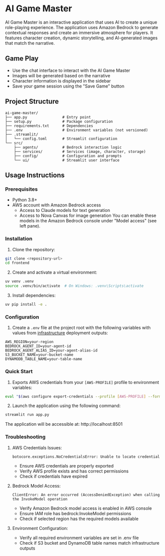 # AI Game Master

AI Game Master is an interactive application that uses AI to create a unique role-playing experience. The application uses Amazon Bedrock to generate contextual responses and create an immersive atmosphere for players. It features character creation, dynamic storytelling, and AI-generated images that match the narrative.

## Game Play

- Use the chat interface to interact with the AI Game Master
- Images will be generated based on the narrative
- Character information is displayed in the sidebar
- Save your game session using the "Save Game" button

## Project Structure

```
ai-game-master/
├── app.py                # Entry point
├── setup.py              # Package configuration
├── requirements.txt      # Dependencies
├── .env                  # Environment variables (not versioned)
├── .streamlit/
│   └── config.toml       # Streamlit configuration
└── src/
    ├── agents/           # Bedrock interaction logic
    ├── services/         # Services (image, character, storage)
    ├── config/           # Configuration and prompts
    └── ui/               # Streamlit user interface
```

## Usage Instructions
### Prerequisites
- Python 3.8+
- AWS account with Amazon Bedrock access
  - Access to Claude models for text generation
  - Access to Nova Canvas for image generation
You can enable these models in the Amazon Bedrock console under "Model access" (see left pane).

### Installation

1. Clone the repository:
```bash
git clone <repository-url>
cd frontend
```

2. Create and activate a virtual environment:
```bash
uv venv .venv
source .venv/bin/activate  # On Windows: .venv\Scripts\activate
```

3. Install dependencies:
```bash
uv pip install -e .
```

### Configuration

1. Create a `.env` file at the project root with the following variables with values from [infrastructure](./../infrastructure/README.md#installation) deployment outputs:
```env
AWS_REGION=your-region
BEDROCK_AGENT_ID=your-agent-id
BEDROCK_AGENT_ALIAS_ID=your-agent-alias-id
S3_BUCKET_NAME=your-bucket-name
DYNAMODB_TABLE_NAME=your-table-name
```

### Quick Start

1. Exports AWS credentials from your `[AWS-PROFILE]` profile to environment variables:
```bash
eval "$(aws configure export-credentials --profile [AWS-PROFILE] --format env)"
```

2. Launch the application using the following command:
```bash
streamlit run app.py
```

The application will be accessible at: http://localhost:8501

### Troubleshooting

1. AWS Credentials Issues:
   ```bash
   botocore.exceptions.NoCredentialsError: Unable to locate credentials
   ```
   - Ensure AWS credentials are properly exported
   - Verify AWS profile exists and has correct permissions
   - Check if credentials have expired

2. Bedrock Model Access:
   ```
   ClientError: An error occurred (AccessDeniedException) when calling the InvokeModel operation
   ```
   - Verify Amazon Bedrock model access is enabled in AWS console
   - Ensure IAM role has bedrock:InvokeModel permissions
   - Check if selected region has the required models available

3. Environment Configuration:
   - Verify all required environment variables are set in .env file
   - Check if S3 bucket and DynamoDB table names match infrastructure outputs
